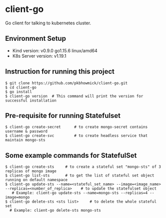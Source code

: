 # client-go

Go client for talking to kubernetes cluster. 

## Environment Setup
- Kind version: v0.9.0 go1.15.6 linux/amd64
- K8s Server version: v1.19.1

## Instruction for running this project
```shell
$ git clone https://github.com/pkbhowmick/client-go.git
$ cd client-go
$ go install
$ client-go version  # This command will print the version for successful installation 
```

## Pre-requisite for running Statefulset
```shell
$ client-go create-secret      # to create mongo-secret contains username & password
$ client-go create-svc         # to create headless service that maintain mongo-sts
```

## Some example commands for StatefulSet
```shell
$ client-go create-sts     # to create a stateful set "mongo-sts" of 3 replicas of mongo image
$ client-go list-sts       # to get the list of stateful set object running on default namespace
$ client-go update-sts --name=<stateful_set_name> --image=<image_name> --replicas=<number_of_replica>    # to update the statefulset object
   # Example: client-go update-sts --name=mongo-sts --replicas=4 --image=mongo
$ client-go delete-sts <sts list>     # to delete the whole stateful set
  # Example: client-go delete-sts mongo-sts  
```

